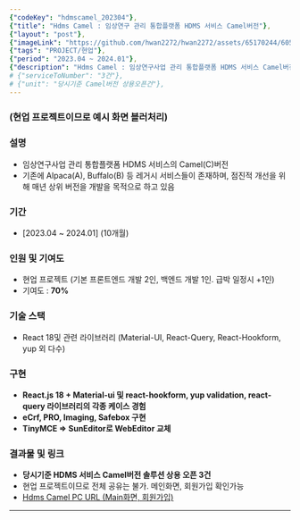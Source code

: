 ```yaml
---
{"codeKey": "hdmscamel_202304"},
{"title": "Hdms Camel : 임상연구 관리 통합플랫폼 HDMS 서비스 Camel버전"},
{"layout": "post"},
{"imageLink": "https://github.com/hwan2272/hwan2272/assets/65170244/605cc251-5362-403c-a5a1-e918c41ea5ad"},
{"tags": "PROJECT/현업"},
{"period": "2023.04 ~ 2024.01"},
{"description": "Hdms Camel : 임상연구사업 관리 통합플랫폼 HDMS 서비스 Camel버전"},
# {"serviceToNumber": "3건"},
# {"unit": "당시기준 Camel버전 상용오픈건"},
---
```


### (현업 프로젝트이므로 예시 화면 블러처리)

### 설명

- 임상연구사업 관리 통합플랫폼 HDMS 서비스의 Camel(C)버전
- 기존에 Alpaca(A), Buffalo(B) 등 레거시 서비스들이 존재하며, 점진적 개선을 위해 매년 상위 버전을 개발을 목적으로 하고 있음

### 기간

- [2023.04 ~ 2024.01] (10개월)

### 인원 및 기여도

- 현업 프로젝트 (기본 프론트엔드 개발 2인, 백엔드 개발 1인. 급박 일정시 +1인)
- 기여도 : **70%**

### 기술 스택

- React 18및 관련 라이브러리 (Material-UI, React-Query, React-Hookform, yup 외 다수)

### 구현

- **React.js 18 + Material-ui 및 react-hookform, yup validation, react-query 라이브러리의 각종 케이스 경험**
- **eCrf, PRO, Imaging, Safebox 구현**
- **TinyMCE => SunEditor로 WebEditor 교체**

### 결과물 및 링크

- **당시기준 HDMS 서비스 Camel버전 솔루션 상용 오픈 3건**
- 현업 프로젝트이므로 전체 공유는 불가. 메인화면, 회원가입 확인가능
- [Hdms Camel PC URL (Main화면, 회원가입)](https://camel.dataservice.kr/)

---
